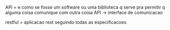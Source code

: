APi = e como se fosse um software ou uma biblioteca q serve pra permitir q alguma coisa comunique com outra coisa
API -> interface de comunicacao

restful = aplicacao rest seguindo todas as especificacoes
